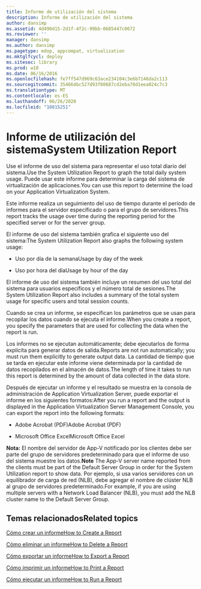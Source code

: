 ```yaml
---
title: Informe de utilización del sistema
description: Informe de utilización del sistema
author: dansimp
ms.assetid: 4d490d15-2d1f-4f2c-99bb-0685447c0672
ms.reviewer: ''
manager: dansimp
ms.author: dansimp
ms.pagetype: mdop, appcompat, virtualization
ms.mktglfcycl: deploy
ms.sitesec: library
ms.prod: w10
ms.date: 06/16/2016
ms.openlocfilehash: fe7ff547d969c63ace234104c3e6b7146da2c113
ms.sourcegitcommit: 354664bc527d93f80687cd2eba70d1eea024c7c3
ms.translationtype: MT
ms.contentlocale: es-ES
ms.lasthandoff: 06/26/2020
ms.locfileid: "10815251"
---
```

# <span data-ttu-id="83efb-103">Informe de utilización del sistema</span><span class="sxs-lookup"><span data-stu-id="83efb-103">System Utilization Report</span></span>


<span data-ttu-id="83efb-104">Use el informe de uso del sistema para representar el uso total diario del sistema.</span><span class="sxs-lookup"><span data-stu-id="83efb-104">Use the System Utilization Report to graph the total daily system usage.</span></span> <span data-ttu-id="83efb-105">Puede usar este informe para determinar la carga del sistema de virtualización de aplicaciones.</span><span class="sxs-lookup"><span data-stu-id="83efb-105">You can use this report to determine the load on your Application Virtualization System.</span></span>

<span data-ttu-id="83efb-106">Este informe realiza un seguimiento del uso de tiempo durante el período de informes para el servidor especificado o para el grupo de servidores.</span><span class="sxs-lookup"><span data-stu-id="83efb-106">This report tracks the usage over time during the reporting period for the specified server or for the server group.</span></span>

<span data-ttu-id="83efb-107">El informe de uso del sistema también grafica el siguiente uso del sistema:</span><span class="sxs-lookup"><span data-stu-id="83efb-107">The System Utilization Report also graphs the following system usage:</span></span>

-   <span data-ttu-id="83efb-108">Uso por día de la semana</span><span class="sxs-lookup"><span data-stu-id="83efb-108">Usage by day of the week</span></span>

-   <span data-ttu-id="83efb-109">Uso por hora del día</span><span class="sxs-lookup"><span data-stu-id="83efb-109">Usage by hour of the day</span></span>

<span data-ttu-id="83efb-110">El informe de uso del sistema también incluye un resumen del uso total del sistema para usuarios específicos y el número total de sesiones.</span><span class="sxs-lookup"><span data-stu-id="83efb-110">The System Utilization Report also includes a summary of the total system usage for specific users and total session counts.</span></span>

<span data-ttu-id="83efb-111">Cuando se crea un informe, se especifican los parámetros que se usan para recopilar los datos cuando se ejecuta el informe.</span><span class="sxs-lookup"><span data-stu-id="83efb-111">When you create a report, you specify the parameters that are used for collecting the data when the report is run.</span></span>

<span data-ttu-id="83efb-112">Los informes no se ejecutan automáticamente; debe ejecutarlos de forma explícita para generar datos de salida.</span><span class="sxs-lookup"><span data-stu-id="83efb-112">Reports are not run automatically; you must run them explicitly to generate output data.</span></span> <span data-ttu-id="83efb-113">La cantidad de tiempo que se tarda en ejecutar este informe viene determinada por la cantidad de datos recopilados en el almacén de datos.</span><span class="sxs-lookup"><span data-stu-id="83efb-113">The length of time it takes to run this report is determined by the amount of data collected in the data store.</span></span>

<span data-ttu-id="83efb-114">Después de ejecutar un informe y el resultado se muestra en la consola de administración de Application Virtualization Server, puede exportar el informe en los siguientes formatos:</span><span class="sxs-lookup"><span data-stu-id="83efb-114">After you run a report and the output is displayed in the Application Virtualization Server Management Console, you can export the report into the following formats:</span></span>

-   <span data-ttu-id="83efb-115">Adobe Acrobat (PDF)</span><span class="sxs-lookup"><span data-stu-id="83efb-115">Adobe Acrobat (PDF)</span></span>

-   <span data-ttu-id="83efb-116">Microsoft Office Excel</span><span class="sxs-lookup"><span data-stu-id="83efb-116">Microsoft Office Excel</span></span>

<span data-ttu-id="83efb-117">**Nota:**  El nombre del servidor de App-V notificado por los clientes debe ser parte del grupo de servidores predeterminado para que el informe de uso del sistema muestre los datos.</span><span class="sxs-lookup"><span data-stu-id="83efb-117">**Note** The App-V server name reported from the clients must be part of the Default Server Group in order for the System Utilization report to show data.</span></span> <span data-ttu-id="83efb-118">Por ejemplo, si usa varios servidores con un equilibrador de carga de red (NLB), debe agregar el nombre de clúster NLB al grupo de servidores predeterminado.</span><span class="sxs-lookup"><span data-stu-id="83efb-118">For example, if you are using multiple servers with a Network Load Balancer (NLB), you must add the NLB cluster name to the Default Server Group.</span></span>

 

## <span data-ttu-id="83efb-119">Temas relacionados</span><span class="sxs-lookup"><span data-stu-id="83efb-119">Related topics</span></span>


[<span data-ttu-id="83efb-120">Cómo crear un informe</span><span class="sxs-lookup"><span data-stu-id="83efb-120">How to Create a Report</span></span>](how-to-create-a-reportserver.md)

[<span data-ttu-id="83efb-121">Cómo eliminar un informe</span><span class="sxs-lookup"><span data-stu-id="83efb-121">How to Delete a Report</span></span>](how-to-delete-a-reportserver.md)

[<span data-ttu-id="83efb-122">Cómo exportar un informe</span><span class="sxs-lookup"><span data-stu-id="83efb-122">How to Export a Report</span></span>](how-to-export-a-reportserver.md)

[<span data-ttu-id="83efb-123">Cómo imprimir un informe</span><span class="sxs-lookup"><span data-stu-id="83efb-123">How to Print a Report</span></span>](how-to-print-a-reportserver.md)

[<span data-ttu-id="83efb-124">Cómo ejecutar un informe</span><span class="sxs-lookup"><span data-stu-id="83efb-124">How to Run a Report</span></span>](how-to-run-a-reportserver.md)

 

 





